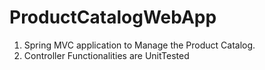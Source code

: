 # ProductCatalogWebApp

1. Spring MVC application to Manage the Product Catalog.
2. Controller Functionalities are UnitTested

